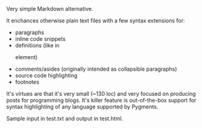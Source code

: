 Very simple Markdown alternative.

It enchances otherwise plain text files with a few syntax extensions for:

* paragraphs
* inline code snippets
* definitions (like in <dl> element)
* comments/asides (originally intended as collapsible paragraphs)
* source code highlighting
* footnotes

It's virtues are that it's very small (~130 loc) and very focused on producing 
posts for programming blogs. It's killer feature is out-of-the-box support for
syntax highlighting of any language supported by Pygments.

Sample input in test.txt and output in test.html.
